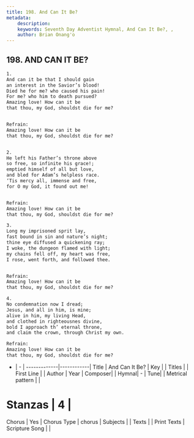 ```yaml
---
title: 198. And Can It Be?
metadata:
    description: 
    keywords: Seventh Day Adventist Hymnal, And Can It Be?, , 
    author: Brian Onang'o
---
```



## 198. AND CAN IT BE?

```txt
1.
And can it be that I should gain
an interest in the Savior’s blood!
Died he for me? who caused his pain!
For me? who him to death pursued?
Amazing love! How can it be
that thou, my God, shouldst die for me?


Refrain:
Amazing love! How can it be
that thou, my God, shouldst die for me?


2.
He left his Father’s throne above
so free, so infinite his grace!;
emptied himself of all but love,
and bled for Adam’s helpless race.
‘Tis mercy all, immense and free,
for O my God, it found out me!


Refrain:
Amazing love! How can it be
that thou, my God, shouldst die for me?

3.
Long my imprisoned sprit lay,
fast bound in sin and nature’s night;
thine eye diffused a quickening ray;
I woke, the dungeon flamed with light;
my chains fell off, my heart was free,
I rose, went forth, and followed thee.


Refrain:
Amazing love! How can it be
that thou, my God, shouldst die for me?

4.
No condemnation now I dread;
Jesus, and all in him, is mine;
alive in him, my living Head,
and clothed in righteousnes divine,
bold I approach th’ eternal throne,
and claim the crown, through Christ my own.

Refrain:
Amazing love! How can it be
that thou, my God, shouldst die for me?

```

- |   -  |
-------------|------------|
Title | And Can It Be? |
Key |  |
Titles |  |
First Line |  |
Author | 
Year | 
Composer|  |
Hymnal|  - |
Tune|  |
Metrical pattern | |
# Stanzas | 4 |
Chorus | Yes |
Chorus Type | chorus |
Subjects |  |
Texts |  |
Print Texts | 
Scripture Song |  |
  
